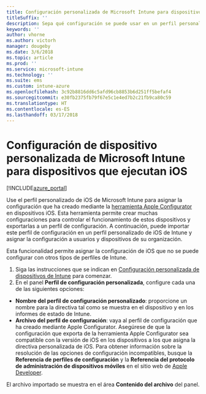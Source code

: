 ```yaml
---
title: Configuración personalizada de Microsoft Intune para dispositivos que ejecutan iOS
titleSuffix: ''
description: Sepa qué configuración se puede usar en un perfil personalizado de iOS en Microsoft Intune.
keywords: ''
author: vhorne
ms.author: victorh
manager: dougeby
ms.date: 3/6/2018
ms.topic: article
ms.prod: ''
ms.service: microsoft-intune
ms.technology: ''
ms.suite: ems
ms.custom: intune-azure
ms.openlocfilehash: 3c92b8816dd6c5afd96cb8853b6d251ff5befaf4
ms.sourcegitcommit: e30fb2375fb79f67e5c1e4ed7b2c21fb9ca80c59
ms.translationtype: HT
ms.contentlocale: es-ES
ms.lasthandoff: 03/17/2018
---
```

# <a name="microsoft-intune-custom-device-settings-for-devices-running-ios"></a>Configuración de dispositivo personalizada de Microsoft Intune para dispositivos que ejecutan iOS

[!INCLUDE[azure_portal](./includes/azure_portal.md)]

Use el perfil personalizado de iOS de Microsoft Intune para asignar la configuración que ha creado mediante la [herramienta Apple Configurator](https://itunes.apple.com/app/apple-configurator-2/id1037126344?mt=12) en dispositivos iOS. Esta herramienta permite crear muchas configuraciones para controlar el funcionamiento de estos dispositivos y exportarlas a un perfil de configuración. A continuación, puede importar este perfil de configuración en un perfil personalizado de iOS de Intune y asignar la configuración a usuarios y dispositivos de su organización.

Esta funcionalidad permite asignar la configuración de iOS que no se puede configurar con otros tipos de perfiles de Intune.


1. Siga las instrucciones que se indican en [Configuración personalizada de dispositivos de Intune](custom-settings-configure.md) para comenzar.
2. En el panel **Perfil de configuración personalizada**, configure cada una de las siguientes opciones:

- **Nombre del perfil de configuración personalizado**: proporcione un nombre para la directiva tal como se muestra en el dispositivo y en los informes de estado de Intune.
- **Archivo del perfil de configuración**: vaya al perfil de configuración que ha creado mediante Apple Configurator.
Asegúrese de que la configuración que exporta de la herramienta Apple Configurator sea compatible con la versión de iOS en los dispositivos a los que asigna la directiva personalizada de iOS. Para obtener información sobre la resolución de las opciones de configuración incompatibles, busque la **Referencia de perfiles de configuración** y la **Referencia del protocolo de administración de dispositivos móviles** en el sitio web de [Apple Developer](https://developer.apple.com/).

El archivo importado se muestra en el área **Contenido del archivo** del panel.
